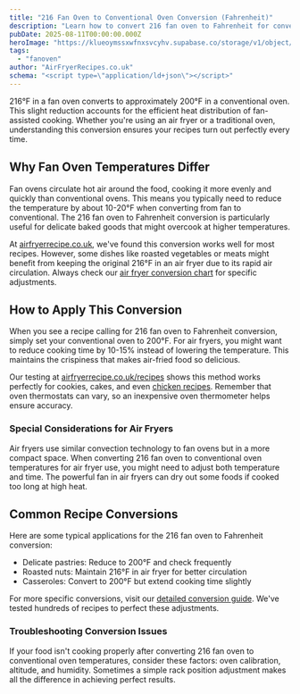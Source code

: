 ```yaml
---
title: "216 Fan Oven to Conventional Oven Conversion (Fahrenheit)"
description: "Learn how to convert 216 fan oven to Fahrenheit for conventional ovens with our easy guide. Get perfect results every time in your air fryer or oven."
pubDate: 2025-08-11T00:00:00.000Z
heroImage: "https://klueoymssxwfnxsvcyhv.supabase.co/storage/v1/object/public/md/216-fan-oven-to-conventional-oven-conversion-fahrenheit-1efe93e2.png"
tags:
  - "fanoven"
author: "AirFryerRecipes.co.uk"
schema: "<script type=\"application/ld+json\"></script>"
---
```


<p>216°F in a fan oven converts to approximately 200°F in a conventional oven. This slight reduction accounts for the efficient heat distribution of fan-assisted cooking. Whether you're using an air fryer or a traditional oven, understanding this conversion ensures your recipes turn out perfectly every time.</p>

<h2>Why Fan Oven Temperatures Differ</h2>
<p>Fan ovens circulate hot air around the food, cooking it more evenly and quickly than conventional ovens. This means you typically need to reduce the temperature by about 10-20°F when converting from fan to conventional. The 216 fan oven to Fahrenheit conversion is particularly useful for delicate baked goods that might overcook at higher temperatures.</p>
<p>At <a href=https://www.airfryerrecipe.co.uk>airfryerrecipe.co.uk</a>, we've found this conversion works well for most recipes. However, some dishes like roasted vegetables or meats might benefit from keeping the original 216°F in an air fryer due to its rapid air circulation. Always check our <a href=https://www.airfryerrecipe.co.uk/air-fryer-conversion-chart>air fryer conversion chart</a> for specific adjustments.</p>

<h2>How to Apply This Conversion</h2>
<p>When you see a recipe calling for 216 fan oven to Fahrenheit conversion, simply set your conventional oven to 200°F. For air fryers, you might want to reduce cooking time by 10-15% instead of lowering the temperature. This maintains the crispiness that makes air-fried food so delicious.</p>
<p>Our testing at <a href=https://www.airfryerrecipe.co.uk/recipes>airfryerrecipe.co.uk/recipes</a> shows this method works perfectly for cookies, cakes, and even <a href=https://www.airfryerrecipe.co.uk/recipe-category/chicken>chicken recipes</a>. Remember that oven thermostats can vary, so an inexpensive oven thermometer helps ensure accuracy.</p>

<h3>Special Considerations for Air Fryers</h3>
<p>Air fryers use similar convection technology to fan ovens but in a more compact space. When converting 216 fan oven to conventional oven temperatures for air fryer use, you might need to adjust both temperature and time. The powerful fan in air fryers can dry out some foods if cooked too long at high heat.</p>

<h2>Common Recipe Conversions</h2>
<p>Here are some typical applications for the 216 fan oven to Fahrenheit conversion:</p>
<ul>
<li>Delicate pastries: Reduce to 200°F and check frequently</li>
<li>Roasted nuts: Maintain 216°F in air fryer for better circulation</li>
<li>Casseroles: Convert to 200°F but extend cooking time slightly</li>
</ul>
<p>For more specific conversions, visit our <a href=https://www.airfryerrecipe.co.uk/air-fryer-conversion-chart>detailed conversion guide</a>. We've tested hundreds of recipes to perfect these adjustments.</p>

<h3>Troubleshooting Conversion Issues</h3>
<p>If your food isn't cooking properly after converting 216 fan oven to conventional oven temperatures, consider these factors: oven calibration, altitude, and humidity. Sometimes a simple rack position adjustment makes all the difference in achieving perfect results.</p>